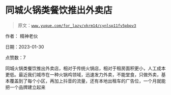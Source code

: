 # 同城火锅类餐饮推出外卖店

> 原文：[`www.yuque.com/for_lazy/xkrm14/cynlsp11fv5pbpv3`](https://www.yuque.com/for_lazy/xkrm14/cynlsp11fv5pbpv3)



作者： 精神老伙 

日期：2023-01-30 

点赞数：7 

同城火锅类餐饮推出外卖店，相对于传统火锅店，相对于租房面积更小，人工成本更低。最近我们城市在一种火锅鸡领域，迅速发力外卖，不能堂食，只做外卖，基本覆盖到了每个小区，再加上抖音的流量，还有本地出租车的广告位，一个月就能把一个品牌建立起来 

